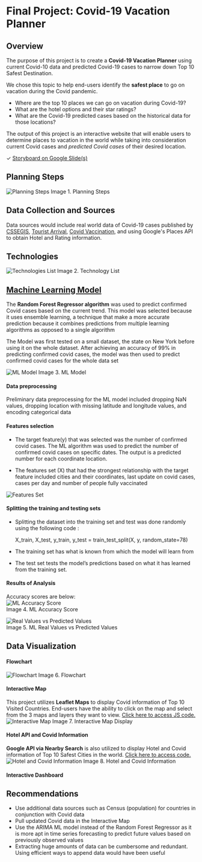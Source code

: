 # Final Project: Covid-19 Vacation Planner

## Overview

The purpose of this project is to create a <b>Covid-19 Vacation Planner</b> using current Covid-10 data and predicted Covid-19 cases to narrow down Top 10 Safest Destination. 

We chose this topic to help end-users identify the <b>safest place</b> to go on vacation during the Covid pandemic.  
- Where are the top 10 places we can go on vacation during Covid-19?
- What are the hotel options and their star ratings? 
- What are the Covid-19 predicted cases based on the historical data for those locations? 

The output of this project is an interactive website that will enable users to determine places to vacation in the world while taking into consideration current Covid cases and <i>predicted Covid cases</i> of their desired location. 

✓ [Storyboard on Google Slide(s)](https://docs.google.com/presentation/d/1rRUgBaMj10F-QSXcLct27BEUSyZpRNjWwqpKbI4w5Ks/edit?usp=sharing)

## Planning Steps
![Planning Steps](/Images/Planning_Steps.png)
Image 1. Planning Steps

## Data Collection and Sources
Data sources would include real world data of Covid-19 cases published by [CSSEGIS](https://github.com/CSSEGISandData/COVID-19.git), [Tourist Arrival](https://ourworldindata.org/tourism), [Covid Vaccination](https://ourworldindata.org/covid-vaccinations), and using Google's Places API to obtain Hotel and Rating information.  

## Technologies
![Technologies List](/Images/Technologies.png)
Image 2. Technology List

## [Machine Learning Model](https://github.com/icheung487/Final_Project/blob/main/ML_RandomForestRegressor-Top_Vacations_ML.ipynb)
The <b>Random Forest Regressor algorithm</b> was used to predict confirmed Covid cases based on the current trend. This model was selected because it uses ensemble learning, a technique that make a more accurate prediction because it combines predictions from multiple learning algorithms as opposed to a single algorithm

The Model was first tested on a small dataset, the state on New York before using it on the whole dataset. After achieving an accuracy of 99% in predicting confirmed covid cases, the model was then used to predict confirmed covid cases for the whole data set

![ML Model](/Images/ML%20Flowchart%20(2).png)
Image 3. ML Model

#### Data preprocessing 

Preliminary data preprocessing for the ML model included dropping NaN values, dropping location with missing latitude and longitude values, and encoding categorical data 

#### Features selection
- The target feature(y) that was selected was the number of confirmed covid cases. The ML algorithm was used to predict the number of confirmed covid cases on specific dates.   The output is a predicted number for each coordinate location. 
 
- The features set (X)   that had the strongest relationship with the target feature included cities and their coordinates, last update on covid cases, cases per day and number of people fully vaccinated

![Features Set](/Images/Features%20Set.png)

#### Splitting the training and testing sets 
- Splitting the dataset into the training set and test was done randomly using the following code :

   X_train, X_test, y_train, y_test = train_test_split(X, y, random_state=78)

- The training set has what is known from which the model will learn from
- The test set tests the model’s predictions based on what it has learned from the training set.

#### Results of Analysis
Accuracy scores are below:
<br>![ML Accuracy Score](/Images/Accuracy.png)
<br>Image 4. ML Accuracy Score

![Real Values vs Predicted Values](/Images/Analysis.png)
<br>Image 5. ML Real Values vs Predicted Values

## Data Visualization
#### Flowchart
![Flowchart](/Images/Flowchart.png)
Image 6. Flowchart

#### Interactive Map
This project utilizes <b>Leaflet Maps</b> to display Covid information of Top 10 Visited Countries.  End-users have the ability to click on the map and select from the 3 maps and layers they want to view. [Click here to access JS code.](/Interactive_Map/static/js/final_project.js)  
![Interactive Map](/Images/Interactive_Map.png)
Image 7. Interactive Map Display

#### Hotel API and Covid Information
<b>Google API via Nearby Search</b> is also utilized to display Hotel and Covid information of Top 10 Safest Cities in the world. [Click here to access code.](/Interactive_Map/Vacation_Search.ipynb)
![Hotel and Covid Information](/Images/Hotel_Covid_Info.png)
Image 8. Hotel and Covid Information

#### Interactive Dashboard 

## Recommendations
- Use additional data sources such as Census (population) for countries in conjunction with Covid data
- Pull updated Covid data in the Interactive Map
- Use the ARIMA ML model instead of the Random Forest Regressor as it is more apt in time series forecasting to predict future values based on previously observed values
- Extracting huge amounts of data can be cumbersome and redundant. Using efficient ways to append data would have been useful
